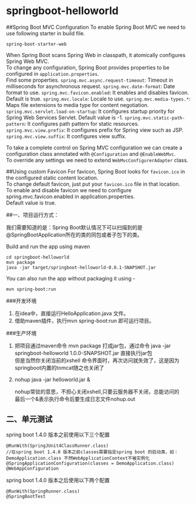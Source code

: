 # springboot-helloworld

##Spring Boot MVC Configuration
To enable Spring Boot MVC we need to use following starter in build file.
```
spring-boot-starter-web 
```
When Spring Boot scans Spring Web in classpath, it atomically configures Spring Web MVC.  
To change any configuration, Spring Boot provides properties to be configured in `application.properties`.  
Find some properties. 
`spring.mvc.async.request-timeout`: Timeout in milliseconds for asynchronous request. 
`spring.mvc.date-format`: Date format to use. 
`spring.mvc.favicon.enabled`: It enables and disables favicon. Default is true. 
`spring.mvc.locale`: Locale to use. 
`spring.mvc.media-types.*`: Maps file extensions to media type for content negotiation. 
`spring.mvc.servlet.load-on-startup`: It configures startup priority for Spring Web Services Servlet. Default value is -1. 
`spring.mvc.static-path-pattern`: It configures path pattern for static resources. 
`spring.mvc.view.prefix`: It configures prefix for Spring view such as JSP. 
`spring.mvc.view.suffix`: It configures view suffix. 

To take a complete control on Spring MVC configuration we can create a configuration class annotated with `@Configuration` and `@EnableWebMvc`.  
To override any settings we need to extend `WebMvcConfigurerAdapter` class.

##Using custom Favicon
For favicon, Spring Boot looks for `favicon.ico` in the configured static content location.  
To change default favicon, just put your `favicon.ico` file in that location.  
To enable and disable favicon we need to configure spring.mvc.favicon.enabled in application.properties.  
Default value is true. 

##一、项目运行方式：

 我们需要知道的是：Spring Boot默认情况下可以扫描到的是@SpringBootApplication所在的类的同包或者子包下的类。

Build and run the app using maven
```
cd springboot-helloworld
mvn package
java -jar target/springboot-helloworld-0.0.1-SNAPSHOT.jar
```
You can also run the app without packaging it using -
```
mvn spring-boot:run
```

###开发环境    

1. 在idea中，直接运行HelloApplication.java 文件。  
2. 借助maven插件，执行mvn spring-boot:run 即可运行项目。

###生产环境
   
1. 把项目通过maven命令 mvn package 打成jar包，通过命令 java -jar springboot-helloworld 1.0.0-SNAPSHOT.jar 直接执行jar包  
    但是当然你关闭当前的xshell 命令界面时，再次访问就失效了，这是因为springboot内置的tomcat随之也关闭了

2. nohup java -jar helloworld.jar &
   
   nohup常驻的意思，不担心关闭xshell,只要云服务器不关闭，总能访问的  
   最后一个&表示执行命令后要生成日志文件nohup.out
   

## 二、单元测试
spring boot 1.4.0 版本之前使用以下三个配置
```
@RunWith(SpringJUnit4ClassRunner.class)
//在spring boot 1.4.0 版本之前classes需要指定spring boot 的启动类，如：DemoApplication.class 不然WebApplicationContext不被实例化
@SpringApplicationConfiguration(classes = DemoApplication.class)
@WebAppConfiguration
```  
 spring boot 1.4.0 版本之后使用以下两个配置
```
@RunWith(SpringRunner.class)
@SpringBootTest
```  

 
 